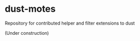 dust-motes
==========

Repository for contributed helper and filter extensions to dust

(Under construction)
